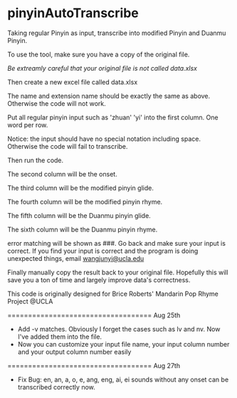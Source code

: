 # pinyinAutoTranscribe
Taking regular Pinyin as input, transcribe into modified Pinyin and Duanmu Pinyin.

To use the tool, make sure you have a copy of the original file.

*Be extreamly careful that your original file is not called data.xlsx*

Then create a new excel file called data.xlsx

The name and extension name should be exactly the same as above. Otherwise the code will not work.

Put all regular pinyin input such as 'zhuan' 'yi' into the first column. One word per row.

Notice: the input should have no special notation including space. Otherwise the code will fail to transcribe.

Then run the code.

The second column will be the onset.

The third column will be the modified pinyin glide.

The fourth column will be the modified pinyin rhyme.

The fifth column will be the Duanmu pinyin glide.

The sixth column will be the Duanmu pinyin rhyme.

error matching will be shown as ###. Go back and make sure your input is correct. If you find your input is correct and the program is doing unexpected things, email wangjunyi@ucla.edu

Finally manually copy the result back to your original file. Hopefully this will save you a ton of time and largely improve data's correctness.

This code is originally designed for Brice Roberts' Mandarin Pop Rhyme Project @UCLA


===================================
Aug 25th 
* Add -v matches. Obviously I forget the cases such as lv and nv. Now I've added them into the file. 
* Now you can customize your input file name, your input column number and your output column number easily

===================================
Aug 27th
* Fix Bug: en, an, a, o, e, ang, eng, ai, ei sounds without any onset can be transcribed correctly now.
